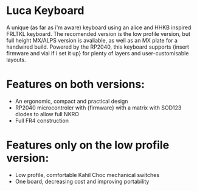 # Luca Keyboard
A unique (as far as i'm aware) keyboard using an alice and HHKB inspired FRLTKL keyboard. The recomended version is the low profile version, but full height MX/ALPS version is avaliable, as well as an MX plate for a handwired build. Powered by the RP2040, this keyboard supports {insert firmware and vial if i set it up} for plenty of layers and user-customisable layouts.

# Features on both versions:
- An ergonomic, compact and practical design
- RP2040 microcontroler with {firmware} with a matrix with SOD123 diodes to allow full NKRO
- Full FR4 construction

# Features only on the low profile version:
- Low profile, comfortable Kahil Choc mechanical switches
- One board, decreasing cost and improving portability
